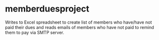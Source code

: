 # memberduesproject
Writes to Excel spreadsheet to create list of members who have/have not paid their dues and reads emails of members who have not paid to remind them to pay via SMTP server. 
